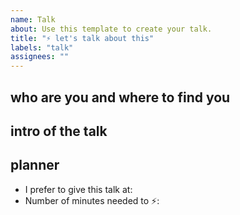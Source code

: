 ```yaml
---
name: Talk
about: Use this template to create your talk.
title: "⚡️ let's talk about this"
labels: "talk"
assignees: ""
---
```


<!-- Every talk must come with an emoji in the title -->


<!-- Consider this template, but writing whatever about your talk also can -->

who are you and where to find you
---


intro of the talk
---


planner
---
- I prefer to give this talk at: <!-- can reference issue of that month -->
- Number of minutes needed to ⚡️: <!-- 7 / 8 / 9 / 10 -->

<!--
What happens after the proposal?
- We'll contact you on GitHub directly. If you prefer private conversation, please leave your preferred way of contact.
- Once your topic and time is confirmed, we'll reference your issue in the umbrella issue of the event. 
- If you have any questions, feel free to reach out via twitter @reknowledgeable
-->
